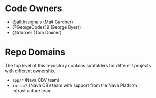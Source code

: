 # Code Owners
* @allthesignals (Matt Gardner)
* @GeorgeCodes19 (George Byers)
* @tdooner (Tom Dooner)

# Repo Domains
The top level of this repository contains subfolders for different projects with different ownership.
* `app/*` (Nava CBV team)
* `infra/*` (Nava CBV team with support from the Nava Platform Infrastructure team) 
